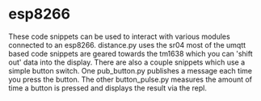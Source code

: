 # esp8266

These code snippets can be used to interact with various modules connected to an esp8266.
distance.py uses the sr04
most of the umqtt based code snippets are geared towards the tm1638 which you can 'shift out' data into the display.
There are also a couple snippets which use a simple button switch. One pub_button.py publishes a message each time you press the button.
The other button_pulse.py measures the amount of time a button is pressed and displays the result via the repl.
